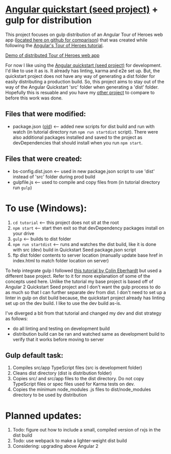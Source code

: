 # [Angular quickstart (seed project)](https://github.com/angular/quickstart) + gulp for distribution
  
This project focuses on gulp distribution of an Angular Tour of Heroes web app ([located here on github for comparison](https://github.com/BumbleB2na/Angular_Tour-of-Heroes)) that was created while following the [Angular's Tour of Heroes tutorial](https://angular.io/docs/ts/latest/tutorial/).  
  
[Demo of distributed Tour of Heroes web app](https://mobilewebsmart.com/_tests/20170819_angular_tourofheroes/)  
  
For now I like using the [Angular quickstart (seed project)](https://github.com/angular/quickstart) for development. I'd like to use it as is. It already has linting, karma and e2e set up. But, the quickstart project does not have any way of generating a dist folder for easily distributing a production build. So, this project aims to stay out of the way of the Angular Quickstart 'src' folder when generating a 'dist' folder. Hopefully this is resuable and you have my [other project](https://github.com/BumbleB2na/Angular_Tour-of-Heroes) to compare to before this work was done.  
  
## Files that were modified:
- package.json ([old](https://github.com/BumbleB2na/Angular_Tour-of-Heroes/blob/master/tutorial/package.json)) <-- added new scripts for dist build and run with watch (in tutorial directory run `npm run startdist` script). There were also additional packages installed and saved to the project as devDependencies that should install when you run `npm start`.  
   
## Files that were created:
- bs-config.dist.json  <-- used in new package.json script to use 'dist' instead of 'src' folder during prod build
- gulpfile.js  <-- used to compile and copy files from  (in tutorial directory run `gulp`)  
  
# To use (Windows):
1. `cd tutorial`  <-- this project does not sit at the root
2. `npm start`  <-- start then exit so that devDependency packages install on your drive
3. `gulp`  <-- builds to dist folder
4. `npm run startdist`  <-- runs and watches the dist build, like it is done with src (dev) build in Quickstart Seed package.json script
5. ftp dist folder contents to server location  (manually update base href in index.html to match folder location on server)
  
To help integrate gulp I followed [this tutorial by Colin Eberhardt](http://blog.scottlogic.com/2015/12/24/creating-an-angular-2-build.html) but used a different base project. Refer to it for more explanation of some of the concepts used here. Unlike the tutorial my base project is based off of Angular 2 Quickstart Seed project and I don't want the gulp process to do as much so that I can further separate dev from dist. I don't need to set up a linter in gulp on dist build because, the quickstart project already has linting set up on the dev build. I like to use the dev build as-is.  
  
I've diverged a bit from that tutorial and changed my dev and dist strategy as follows: 
- do all linting and testing on development build
- distribution build can be ran and watched same as development build to verify that it works before moving to server  
  
## Gulp default task:
1. Compiles src/app TypeScript files  (src is development folder)
2. Cleans dist directory  (dist is distribution folder)
3. Copies src/ and src/app files to the dist directory. Do not copy TypeScript files or spec files used for Karma tests on dev.  
4. Copies the minimum node\_modules .js files to dist/node_modules directory to be used by distribution  
  
# Planned updates:
1. Todo: figure out how to include a small, compiled version of rxjs in the dist build
2. Todo: use webpack to make a lighter-weight dist build  
3. Considering: upgrading above Angular 2  
